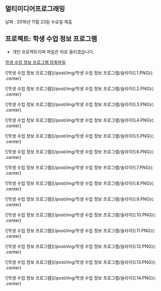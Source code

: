 ﻿---
layout: default
---

## 멀티미디어프로그래밍

날짜 : 2016년 11월 23일 수요일 제출

## 프로젝트: 학생 수업 정보 프로그램

- 개인 프로젝트이며 파일은 따로 올리겠습니다.

<a href="/file/학생 수업 정보 프로그램.zip" download>학생 수업 정보 프로그램 압축파일</a>

![학생 수업 정보 프로그램](/post/img/학생 수업 정보 프로그램/슬라이드1.PNG){: .center}

![학생 수업 정보 프로그램](/post/img/학생 수업 정보 프로그램/슬라이드2.PNG){: .center}

![학생 수업 정보 프로그램](/post/img/학생 수업 정보 프로그램/슬라이드3.PNG){: .center}

![학생 수업 정보 프로그램](/post/img/학생 수업 정보 프로그램/슬라이드4.PNG){: .center}

![학생 수업 정보 프로그램](/post/img/학생 수업 정보 프로그램/슬라이드5.PNG){: .center}

![학생 수업 정보 프로그램](/post/img/학생 수업 정보 프로그램/슬라이드6.PNG){: .center}

![학생 수업 정보 프로그램](/post/img/학생 수업 정보 프로그램/슬라이드7.PNG){: .center}

![학생 수업 정보 프로그램](/post/img/학생 수업 정보 프로그램/슬라이드8.PNG){: .center}

![학생 수업 정보 프로그램](/post/img/학생 수업 정보 프로그램/슬라이드9.PNG){: .center}

![학생 수업 정보 프로그램](/post/img/학생 수업 정보 프로그램/슬라이드10.PNG){: .center}

![학생 수업 정보 프로그램](/post/img/학생 수업 정보 프로그램/슬라이드11.PNG){: .center}

![학생 수업 정보 프로그램](/post/img/학생 수업 정보 프로그램/슬라이드12.PNG){: .center}

![학생 수업 정보 프로그램](/post/img/학생 수업 정보 프로그램/슬라이드13.PNG){: .center}

![학생 수업 정보 프로그램](/post/img/학생 수업 정보 프로그램/슬라이드14.PNG){: .center}
